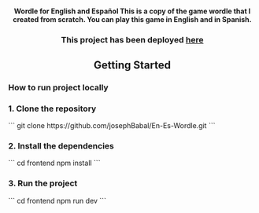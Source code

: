 <h4 align="center">  Wordle for English and Español
This is a copy of the game wordle that I created from scratch. You can play this game in English and in Spanish.
</h4>

<h3 align="center"> This project has been deployed <a href="https://en-es-wordle.vercel.app"> here </a> </h3>

<h2 align="center"> Getting Started </h2>

<h3> How to run project locally </h3>

<h3> 1. Clone the repository </h3>
``` 
git clone https://github.com/josephBabal/En-Es-Wordle.git
```

<h3> 2. Install the dependencies </h3>
```
cd frontend
npm install
```


<h3> 3. Run the project </h3>
```
cd frontend
npm run dev
```
